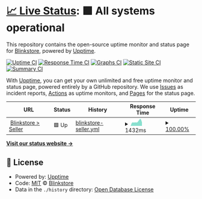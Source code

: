 # [📈 Live Status](https://blinkstore.github.io/uptime): <!--live status--> **🟩 All systems operational**

This repository contains the open-source uptime monitor and status page for [Blinkstore](blinkstore.in), powered by [Upptime](https://github.com/upptime/upptime).

[![Uptime CI](https://github.com/blinkstore/uptime/workflows/Uptime%20CI/badge.svg)](https://github.com/blinkstore/uptime/actions?query=workflow%3A%22Uptime+CI%22)
[![Response Time CI](https://github.com/blinkstore/uptime/workflows/Response%20Time%20CI/badge.svg)](https://github.com/blinkstore/uptime/actions?query=workflow%3A%22Response+Time+CI%22)
[![Graphs CI](https://github.com/blinkstore/uptime/workflows/Graphs%20CI/badge.svg)](https://github.com/blinkstore/uptime/actions?query=workflow%3A%22Graphs+CI%22)
[![Static Site CI](https://github.com/blinkstore/uptime/workflows/Static%20Site%20CI/badge.svg)](https://github.com/blinkstore/uptime/actions?query=workflow%3A%22Static+Site+CI%22)
[![Summary CI](https://github.com/blinkstore/uptime/workflows/Summary%20CI/badge.svg)](https://github.com/blinkstore/uptime/actions?query=workflow%3A%22Summary+CI%22)

With [Upptime](https://upptime.js.org), you can get your own unlimited and free uptime monitor and status page, powered entirely by a GitHub repository. We use [Issues](https://github.com/blinkstore/uptime/issues) as incident reports, [Actions](https://github.com/blinkstore/uptime/actions) as uptime monitors, and [Pages](https://blinkstore.github.io/uptime) for the status page.

<!--start: status pages-->
<!-- This summary is generated by Upptime (https://github.com/upptime/upptime) -->
<!-- Do not edit this manually, your changes will be overwritten -->
<!-- prettier-ignore -->
| URL | Status | History | Response Time | Uptime |
| --- | ------ | ------- | ------------- | ------ |
| <img alt="" src="https://icons.duckduckgo.com/ip3/seller.blinkstore.in.ico" height="13"> [Blinkstore > Seller](https://seller.blinkstore.in) | 🟩 Up | [blinkstore-seller.yml](https://github.com/blinkstore/uptime/commits/HEAD/history/blinkstore-seller.yml) | <details><summary><img alt="Response time graph" src="./graphs/blinkstore-seller/response-time-week.png" height="20"> 1432ms</summary><br><a href="https://blinkstore.github.io/uptime/history/blinkstore-seller"><img alt="Response time 1239" src="https://img.shields.io/endpoint?url=https%3A%2F%2Fraw.githubusercontent.com%2Fblinkstore%2Fuptime%2FHEAD%2Fapi%2Fblinkstore-seller%2Fresponse-time.json"></a><br><a href="https://blinkstore.github.io/uptime/history/blinkstore-seller"><img alt="24-hour response time 1518" src="https://img.shields.io/endpoint?url=https%3A%2F%2Fraw.githubusercontent.com%2Fblinkstore%2Fuptime%2FHEAD%2Fapi%2Fblinkstore-seller%2Fresponse-time-day.json"></a><br><a href="https://blinkstore.github.io/uptime/history/blinkstore-seller"><img alt="7-day response time 1432" src="https://img.shields.io/endpoint?url=https%3A%2F%2Fraw.githubusercontent.com%2Fblinkstore%2Fuptime%2FHEAD%2Fapi%2Fblinkstore-seller%2Fresponse-time-week.json"></a><br><a href="https://blinkstore.github.io/uptime/history/blinkstore-seller"><img alt="30-day response time 1239" src="https://img.shields.io/endpoint?url=https%3A%2F%2Fraw.githubusercontent.com%2Fblinkstore%2Fuptime%2FHEAD%2Fapi%2Fblinkstore-seller%2Fresponse-time-month.json"></a><br><a href="https://blinkstore.github.io/uptime/history/blinkstore-seller"><img alt="1-year response time 1239" src="https://img.shields.io/endpoint?url=https%3A%2F%2Fraw.githubusercontent.com%2Fblinkstore%2Fuptime%2FHEAD%2Fapi%2Fblinkstore-seller%2Fresponse-time-year.json"></a></details> | <details><summary><a href="https://blinkstore.github.io/uptime/history/blinkstore-seller">100.00%</a></summary><a href="https://blinkstore.github.io/uptime/history/blinkstore-seller"><img alt="All-time uptime 100.00%" src="https://img.shields.io/endpoint?url=https%3A%2F%2Fraw.githubusercontent.com%2Fblinkstore%2Fuptime%2FHEAD%2Fapi%2Fblinkstore-seller%2Fuptime.json"></a><br><a href="https://blinkstore.github.io/uptime/history/blinkstore-seller"><img alt="24-hour uptime 100.00%" src="https://img.shields.io/endpoint?url=https%3A%2F%2Fraw.githubusercontent.com%2Fblinkstore%2Fuptime%2FHEAD%2Fapi%2Fblinkstore-seller%2Fuptime-day.json"></a><br><a href="https://blinkstore.github.io/uptime/history/blinkstore-seller"><img alt="7-day uptime 100.00%" src="https://img.shields.io/endpoint?url=https%3A%2F%2Fraw.githubusercontent.com%2Fblinkstore%2Fuptime%2FHEAD%2Fapi%2Fblinkstore-seller%2Fuptime-week.json"></a><br><a href="https://blinkstore.github.io/uptime/history/blinkstore-seller"><img alt="30-day uptime 100.00%" src="https://img.shields.io/endpoint?url=https%3A%2F%2Fraw.githubusercontent.com%2Fblinkstore%2Fuptime%2FHEAD%2Fapi%2Fblinkstore-seller%2Fuptime-month.json"></a><br><a href="https://blinkstore.github.io/uptime/history/blinkstore-seller"><img alt="1-year uptime 100.00%" src="https://img.shields.io/endpoint?url=https%3A%2F%2Fraw.githubusercontent.com%2Fblinkstore%2Fuptime%2FHEAD%2Fapi%2Fblinkstore-seller%2Fuptime-year.json"></a></details>

<!--end: status pages-->

[**Visit our status website →**](https://blinkstore.github.io/uptime)

## 📄 License

- Powered by: [Upptime](https://github.com/upptime/upptime)
- Code: [MIT](./LICENSE) © [Blinkstore](blinkstore.in)
- Data in the `./history` directory: [Open Database License](https://opendatacommons.org/licenses/odbl/1-0/)
